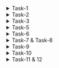 <details>
<summary>Task-1</summary>

## Vectors

- A vector is simply a list of items that are of the same type.
- To combine the list of items to a vector, use the c() function and separate the items by a comma.

## Matrices

- A matrix is a two dimensional data set with columns and rows.
- You can access the items by using [] brackets. The first number "1" in the bracket specifies the row-position, while the second number "2" specifies the column-position:

## Arrays

- Compared to matrices, arrays can have more than two dimensions.
- We can use the array() function to create an array, and the dim parameter to specify the dimensions:

```
multiarray <- array(thisarray, dim = c(4, 3, 2))
multiarray
```

`array[row position, column position, matrix level]`

- A comma (,) before c() means that we want to access the column.

- A comma (,) after c() means that we want to access the row.

</details>

<details>
<summary>Task-2</summary>

### Task 2a

- Functions -> mean(), median(), mode();
- A simple paste() will take multiple elements as inputs and concatenate those inputs into a single string

### Task 2b

- **Typecasting:** Data Type conversion is the process of converting one type of data to another type of data. R Programming Language has only 3 data types: Numeric, Logical, Character.
- `as.logical(), as.integer(), as.character()`
- The class() function in R is used to return the values of the class attribute of an R object.

</details>
<details>
<summary>Task-3</summary>

## Functions

- To create a function, use the function() keyword:
</details>

<details>
<summary>Task-5</summary>

## Normal Distribution

Normal Distribution is a probability function used in statistics that tells about how the data values are distributed

```
rnorm() is a function in R programming is used to generate a vector of random numbers which are normally distributed.

syntax of rnorm(n, mean, sd):
n -> no of obersvations
```

**Note:** floor() function takes up the vector as an argument and rounds down all the values of that vector without decimal places, so as no decimal values left

## Table in r

table() function in R Language is used to create a categorical representation of data with variable name and the frequency in the form of a table.

`table(x)`

- for further manipulation, it is best if table is converted to dataframe.

## plot

`plot(x, y) `
`plot(y, type)`

- line -> type='l'

</details>

<details>
<summary>Task-6</summary>

## Matrix Operations:

- Addition -> +
- Multiplication -> %\*%
</details>

<details>
<summary>Task-7 & Task-8</summary>

## Dataframe

- Data Frames are data displayed in a format as a table.
- data.frame() function to creates a data frame:
- summary() function to summarize the data from a Data Frame, returns a table
- dim() gives dimmensions

#### Access Items

- "[]" use index
- "[[]]" use column name
- "$" via column name

</details>

<details>
<summary>Task-9</summary>

`read.csv()`

- ncol()
- nrow()
- dim()
- which(): The which function in R returns the position of the values in the logical vector.

- subset() Subsetting in R is a useful indexing feature for accessing object elements. It can be used to select and filter variables and observations.

</details>

<details>
<summary>Task-10</summary>

[Link](https://datacarpentry.org/R-ecology-lesson/04-visualization-ggplot2.html#Plotting_with_ggplot2)

</details>

<details>
<summary>Task-11 & 12</summary>

[Original](https://www.geeksforgeeks.org/simple-linear-regression-using-r/#:~:text=Linear%20Regression%3A%20It%20is%20a,two%20types%20of%20linear%20regression.)
[Link](https://www.datacamp.com/tutorial/linear-regression-R)

</details>
